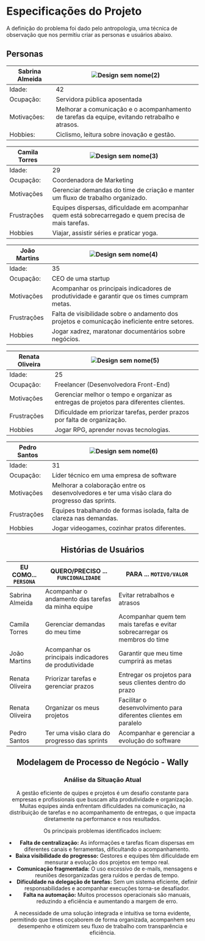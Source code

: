 # Especificações do Projeto

A definição do problema foi dado pelo antropologia, uma técnica de observação que nos permitiu criar as personas e usuários abaixo.

## Personas

<div align="center">



| Sabrina Almeida |![Design sem nome(2)](https://github.com/user-attachments/assets/eb0ff4a0-2ed4-421b-8faf-5ea0b5279fa0)  |
|-----------------|-|
|Idade: |42|
|Ocupação: | Servidora pública aposentada|
|Motivações: | Melhorar a comunicação e o acompanhamento de tarefas da equipe, evitando retrabalho e atrasos.|
|Hobbies: | Ciclismo, leitura sobre inovação e gestão.|

| Camila Torres |![Design sem nome(3)](https://github.com/user-attachments/assets/34217f25-d2f8-45c4-9877-2e7abe8c1806) |
|-----------------------|-|
|Idade:|29|
|Ocupação:| Coordenadora de Marketing|
|Motivações| Gerenciar demandas do time de criação e manter um fluxo de trabalho organizado.|
|Frustrações| Equipes dispersas, dificuldade em acompanhar quem está sobrecarregado e quem precisa de mais tarefas. |
|Hobbies| Viajar, assistir séries e praticar yoga.|

|João Martins |![Design sem nome(4)](https://github.com/user-attachments/assets/5a11ca2d-1eb9-450e-b688-2f502f6ad1b8)|
|-----------------------|-|
|Idade:|35|
|Ocupação:| CEO de uma startup|
|Motivações| Acompanhar os principais indicadores de produtividade e garantir que os times cumpram metas. |
|Frustrações| Falta de visibilidade sobre o andamento dos projetos e comunicação ineficiente entre setores. |
|Hobbies| Jogar xadrez, maratonar documentários sobre negócios. |

|Renata Oliveira|![Design sem nome(5)](https://github.com/user-attachments/assets/4941019f-5ad5-4b32-807b-06cab286eb3c)  |
|-----------------------|-|
|Idade:|25|
|Ocupação:| Freelancer (Desenvolvedora Front-End)|
|Motivações| Gerenciar melhor o tempo e organizar as entregas de projetos para diferentes clientes.|
|Frustrações| Dificuldade em priorizar tarefas, perder prazos por falta de organização. |
|Hobbies| Jogar RPG, aprender novas tecnologias.|

|Pedro Santos|![Design sem nome(6)](https://github.com/user-attachments/assets/93f8f6e8-35aa-49d0-bac8-6756ba86e943)|
|-----------------------|-|
|Idade:|31|
|Ocupação:| Líder técnico em uma empresa de software|
|Motivações| Melhorar a colaboração entre os desenvolvedores e ter uma visão clara do progresso das sprints.|
|Frustrações| Equipes trabalhando de formas isolada, falta de clareza nas demandas. |
|Hobbies| Jogar videogames, cozinhar pratos diferentes.|

## Histórias de Usuários

|EU COMO... `PERSONA`| QUERO/PRECISO ... `FUNCIONALIDADE`                                             |PARA ... `MOTIVO/VALOR`                 |
|--------------------|--------------------------------------------------------------------------------|----------------------------------------|
|Sabrina Almeida| Acompanhar o andamento das tarefas da minha equipe | Evitar retrabalhos e atrasos|
|Camila Torres| Gerenciar demandas do meu time | Acompanhar quem tem mais tarefas e evitar sobrecarregar os membros do time|
|João Martins| Acompanhar os principais indicadores de produtividade | Garantir  que meu time cumprirá as metas|
|Renata Oliveira| Priorizar tarefas e gerenciar prazos | Entregar os projetos para seus clientes dentro do prazo|
|Renata Oliveira| Organizar os meus projetos | Facilitar o desenvolvimento para diferentes clientes em paralelo|
|Pedro Santos| Ter uma visão clara do progresso das sprints | Acompanhar e gerenciar a evolução do software|


## Modelagem de Processo de Negócio - Wally

### Análise da Situação Atual

A gestão eficiente de quipes e projetos é um desafio constante para empresas e profissionais que buscam alta produtividade e organização. Muitas equipes ainda enfrentam dificuldades na comunicação, na distribuição de tarefas e no acompanhamento de entregas, o que impacta diretamente na performance e nos resultados.

Os principais problemas identificados incluem:
- **Falta de centralização:** As informações e tarefas ficam dispersas em diferentes canais e ferramentas, dificultando o acompanhamento.
- **Baixa visibilidade do progresso:** Gestores e equipes têm dificuldade em mensurar a evolução dos projetos em tempo real.
- **Comunicação fragmentada:** O uso excessivo de e-mails, mensagens e reuniões desorganizadas gera ruídos e perdas de tempo.
- **Dificuldade na delegação de tarefas:**  Sem um sistema eficiente, definir responsabilidades e acompanhar execuções torna-se desafiador.
- **Falta na automação:** Muitos processos operacionais são manuais, reduzindo a eficiência e aumentando a margem de erro.

A necessidade de uma solução integrada e intuitiva se torna evidente, permitindo que times coçaborem de forma organizada, acompanhem seu desempenho e otimizem seu fluxo de trabalho com transparência e eficiência.



